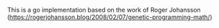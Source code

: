 This is a go implementation based on the work of Roger Johansson (https://rogerjohansson.blog/2008/02/07/genetic-programming-math/)